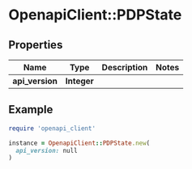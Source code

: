# OpenapiClient::PDPState

## Properties

| Name | Type | Description | Notes |
| ---- | ---- | ----------- | ----- |
| **api_version** | **Integer** |  |  |

## Example

```ruby
require 'openapi_client'

instance = OpenapiClient::PDPState.new(
  api_version: null
)
```

